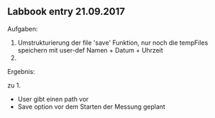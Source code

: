 ## Labbook entry 21.09.2017


Aufgaben:

1. Umstrukturierung der file 'save' Funktion, nur noch die tempFiles speichern mit user-def Namen + Datum + Uhrzeit
2. 

Ergebnis:

zu 1.
 
* User gibt einen path vor
* Save option vor dem Starten der Messung geplant  
 